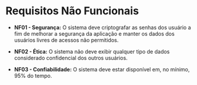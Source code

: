 # Requisitos Não Funcionais

- **NF01 - Segurança:** O sistema deve criptografar as senhas dos usuário a fim de melhorar a segurança da aplicação e manter os dados dos usuários livres de acessos não permitidos.

- **NF02 - Ética:** O sistema não deve exibir qualquer tipo de dados considerado confidencial dos outros usuários.

- **NF03 - Confiabilidade:** O sistema deve estar disponível em, no mínimo, 95% do tempo.